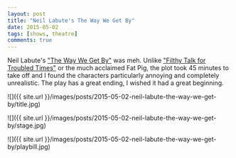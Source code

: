 ```yaml
---
layout: post
title: "Neil Labute's The Way We Get By"
date: 2015-05-02
tags: [shows, theatre]
comments: true
---
```

Neil Labute's ["The Way We Get By"](http://2st.com/shows/current-production/the-way-we-get-by) was meh. Unlike ["Filthy Talk for Troubled Times"](/2010/06/08/filthy-talk-for-troubled-times.html) or the much acclaimed Fat Pig, the plot took 45 minutes to take off and I found the characters particularly annoying and completely unrealistic. The play has a great ending, I wished it had a great beginning.

![]({{ site.url }}/images/posts/2015-05-02-neil-labute-the-way-we-get-by/title.jpg)

![]({{ site.url }}/images/posts/2015-05-02-neil-labute-the-way-we-get-by/stage.jpg)

![]({{ site.url }}/images/posts/2015-05-02-neil-labute-the-way-we-get-by/playbill.jpg)


